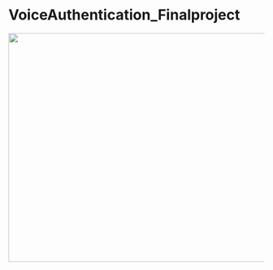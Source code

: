 # VoiceAuthentication_Finalproject


<center>
<img src="[https://i.imgur.com/RTJdLnG.png](https://imageio.forbes.com/specials-images/imageserve/61c4dab3dcce70ad2cdf606a/0x0.jpg)" 
      width="800" height="450"> 
</center>

